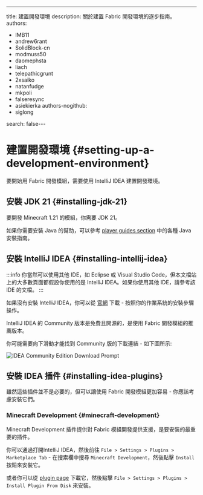 ---
title: 建置開發環境
description: 關於建置 Fabric 開發環境的逐步指南。
authors:
  - IMB11
  - andrew6rant
  - SolidBlock-cn
  - modmuss50
  - daomephsta
  - liach
  - telepathicgrunt
  - 2xsaiko
  - natanfudge
  - mkpoli
  - falseresync
  - asiekierka
authors-nogithub:
  - siglong

search: false---

# 建置開發環境 {#setting-up-a-development-environment}

要開始用 Fabric 開發模組，需要使用 IntelliJ IDEA 建置開發環境。

## 安裝 JDK 21 {#installing-jdk-21}

要開發 Minecraft 1.21 的模組，你需要 JDK 21。

如果你需要安裝 Java 的幫助，可以參考 [player guides section](../../players/index) 中的各種 Java 安裝指南。

## 安裝 IntelliJ IDEA {#installing-intellij-idea}

:::info
你當然可以使用其他 IDE，如 Eclipse 或 Visual Studio Code，但本文檔站上的大多數頁面都假設你使用的是 IntelliJ IDEA。如果你使用其他 IDE，請參考該 IDE 的文檔。
:::

如果沒有安裝 IntelliJ IDEA，你可以從 [官網](https://www.jetbrains.com/idea/download/) 下載 - 按照你的作業系統的安裝步驟操作。

IntelliJ IDEA 的 Community 版本是免費且開源的，是使用 Fabric 開發模組的推薦版本。

你可能需要向下滑動才能找到 Community 版的下載連結 - 如下圖所示:

![IDEA Community Edition Download Prompt](/assets/develop/getting-started/idea-community.png)

## 安裝 IDEA 插件 {#installing-idea-plugins}

雖然這些插件並不是必要的，但可以讓使用 Fabric 開發模組更加容易 - 你應該考慮安裝它們。

### Minecraft Development {#minecraft-development}

Minecraft Development 插件提供對 Fabric 模組開發提供支援，是要安裝的最重要的插件。

你可以通過打開IntelliJ IDEA，然後前往 `File > Settings > Plugins > Marketplace Tab` - 在搜索欄中搜尋 `Minecraft Development`，然後點擊 `Install` 按鈕來安裝它。

或者你可以從 [plugin page](https://plugins.jetbrains.com/plugin/8327-minecraft-development) 下載它，然後點擊 `File > Settings > Plugins > Install Plugin From Disk` 來安裝。
